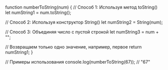 function numberToString(num) {
  // Способ 1: Используя метод toString()
  let numString1 = num.toString();
  
  // Способ 2: Используя конструктор String()
  let numString2 = String(num);
  
  // Способ 3: Объединяя число с пустой строкой
  let numString3 = num + "";
  
  // Возвращаем только одно значение, например, первое
  return numString1;
}

// Примеры использования
console.log(numberToString(67)); // "67"
